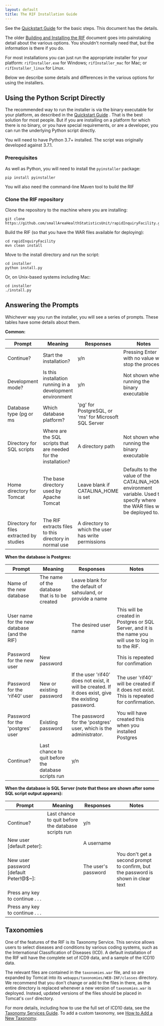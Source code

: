 ```yaml
---
layout: default
title: The RIF Installation Guide
---
```


See the [Quickstart Guide](QuickstartGuide) for the basic steps. This document has the details.


The older [Building and Installing the RIF](/introduction/building-and-installation) document goes into painstaking detail about the various options. You shouldn't normally need that, but the information is there if you do.

For most installations you can just run the appropriate installer for your platform: `rifInstaller.exe` for Windows; `rifInstaller_mac` for Mac; or `rifInstaller_linux` for Linux.

Below we describe some details and differences in the various options for using the installers.

## Using the Python Script Directly

The recommended way to run the installer is via the binary executable for your platform, as described in the [Quickstart Guide](QuickstartGuide) . That is the best solution for most people. But if you are installing on a platform for which there is no binary, or you have special requirements, or are a developer, you can run the underlying Python script directly.

You will need to have Python 3.7+ installed. The script was originally developed against 3.7.1.

### Prerequisites

As well as Python, you will need to install the `pyinstaller` package:
```
pip install pyinstaller
```

You will also need the command-line Maven tool to build the RIF

### Clone the RIF repository

Clone the repository to the machine where you are installing:

```
git clone https://github.com/smallAreaHealthStatisticsUnit/rapidInquiryFacility.git
```

Build the RIF (so that you have the WAR files available for deploying):

```
cd rapidInquiryFacility
mvn clean install
```

Move to the install directory and run the script:

```
cd installer
python install.py
```

Or, on Unix-based systems including Mac:

```
cd installer
./install.py
```

## Answering the Prompts

Whichever way you run the installer, you will see a series of prompts. These tables have some details about them.

**Common:**

| Prompt                                   | Meaning                                                         | Responses                                             | Notes
| ---------------------------------------- | --------------------------------------------------------------- | ----------------------------------------------------- | -------------------------------------------------------------------------------------------------------------------------
| Continue?                                | Start the installation?                                         | y/n                                                   | Pressing Enter with no value will stop the process
| Development mode?                        | Is this installation running in a development environment       | y/n                                                   | Not shown when running the binary executable
| Database type (pg or ms                  | Which database platform?                                        | 'pg' for PostgreSQL, or 'ms' for Microsoft SQL Server |
| Directory for SQL scripts                | Where are the SQL scripts that are needed for the installation? | A directory path                                      | Not shown when running the binary executable
| Home directory for Tomcat                | The base directory used by Apache Tomcat                        | Leave blank if CATALINA_HOME is set                   | Defaults to the value of the CATALINA_HOME environment variable. Used to specify where the WAR files will be deployed to.
| Directory for files extracted by studies | The RIF extracts files to this directory in normal use          | A directory to which the user has write permissions   |

**When the database is Postgres:**

| Prompt                                       | Meaning                                             | Responses                                                                                             | Notes
| -------------------------------------------- | --------------------------------------------------- | ----------------------------------------------------------------------------------------------------- | -----------------------------------------------------------------------------------------------------
| Name of the new database                     | The name of the database that is to be created      | Leave blank for the default of sahsuland, or provide a name                                           |
| User name for the new database (and the RIF) |                                                     | The desired user name                                                                                 | This will be created in Postgres or SQL Server, and it is the name you will use to log in to the RIF.
| Password for the new user                    | New password                                        |                                                                                                       | This is repeated for confimation
| Password for the 'rif40' user                | New or existing password                            | If the user 'rif40' does not exist, it will be created. If it does exist, give the existing password. | The user 'rif40' will be created if it does not exist. This is repeated for confirmation.
| Password for the 'postgres' user             | Existing password                                   | The password for the 'postgres' user, which is the administrator.                                     | You will have created this when you installed Postgres
| Continue?                                    | Last chance to quit before the database scripts run | y/n                                                                                                   |

**When the database is SQL Server (note that these are shown after some SQL script output appears):**

| Prompt                                 | Meaning                                             | Responses           | Notes
| -------------------------------------- | --------------------------------------------------- | ------------------- | ---------------------------------------------------------------------------------
| Continue?                              | Last chance to quit before the database scripts run | y/n                 |
| New user [default peter]:              |                                                     | A username          |
| New user password [default Peter!@$~]: |                                                     | The user's password | You don't get a second prompt to confirm, but the password is shown in clear text
| Press any key to continue . . .        |                                                     |                     |
| Press any key to continue . . .        |                                                     |                     |

## Taxonomies

One of the features of the RIF is its Taxonomy Service. This service allows users to select diseases and conditions by various coding systems, such as the International Classification of Diseases (ICD). A default installation of  the RIF will have the complete set of ICD9 data, and a sample of the ICD10 data.

The relevant files are contained in the `taxonomies.war` file, and so are expanded by Tomcat into its `webapps/taxonomies/WEB-INF/classes` directory. We recommend that you don't change or add to the files in there, as the entire directory is replaced whenever a new version of `taxonomies.war` is deployed. Instead, updated versions of the files should be placed in Tomcat's `conf` directory.

For more details, including how to use the full set of ICD10 data, see the [Taxonomy Services Guide](../taxonomyServices/Taxonomy-Services). To add a custom taxonomy, see [How to Add a New Taxonomy](../taxonomyServices/adding-a-new-taxonomy).

